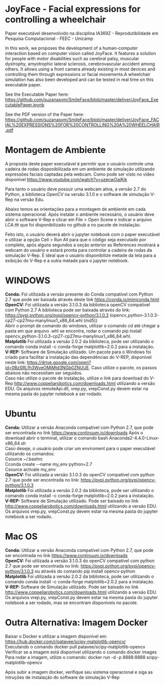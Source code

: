 # JoyFace - Facial expressions for controlling a wheelchair
Paper executável desenvolvido na disciplina IA369Z - Reprodutibilidade em Pesquisa Computacional - FEEC - Unicamp

In this work, we proposes the development of a human-computer interaction based on computer vision called JoyFace. It features a solution for people with motor disabilities such as cerebral palsy, muscular dystrophy, amyotrophic lateral sclerosis, cerebrovascular accident among others. It allows using a front camera already existing in most devices and controlling them through expressions or facial movements.A wheelchair simulation has also been developed and can be tested in real time on this executable paper.

See the Executable Paper here: https://github.com/suzanasvm/SmileFace/blob/master/deliver/JoyFace_ExecutablePaper.ipynb

See the PDF version of the Paper here: https://github.com/suzanasvm/SmileFace/blob/master/deliver/JoyFace_FACIAL%20EXPRESSIONS%20FOR%20CONTROLLING%20A%20WHEELCHAIR.pdf



# Montagem de Ambiente
A proposta deste paper executável é permitir que o usuário controle uma cadeira de rodas disponibilizada em um ambiente de simulação utilizando expressões faciais captadas pela webcam. 
Como pode ser visto no vídeo disponível https://www.youtube.com/watch?v=uzecwOaiKik

Para tanto o usuário deve possuir uma webcam ativa, a versão 2.7 do Python, a biblioteca OpenCV na versão 3.1.0 e o software de simulação V-Rep na versão Edu.

Abaixo temos as orientações para a montagem de ambiente em cada sistema operacional. Após instalar o ambiente necessário, o usuário deve abrir o software V-Rep e clicar em File > Open Scene e indicar o arquivo LCA.ttt que foi disponibilizado no github e no pacote de instalação. 

Feito isto, o usuário deverá abrir o jupyter notebook com o paper executável e utilizar a opção Cell > Run All para que o código seja executado por completo, após alguns segundos a seção anterior as References mostrará a webcam do usuário e estará pronta para controlar a cadeira de rodas da simulação V-Rep.
É ideal que o usuário disponibilize metade da tela para a exibição do V-Rep e a outra metade para o jupyter notebook.

# WINDOWS

<b>Conda:</b>  Foi utilizada a versão presente do Conda compatível com Python 2.7 que pode ser baixada através deste link https://conda.io/miniconda.html 
<br><b>OpenCV:</b> Foi utilizada a versão 3.1.0.3 da biblioteca openCV compatível com Python 2.7 A biblioteca pode ser baixada através do link: https://pypi.python.org/pypi/opencv-python/3.1.0.3 (opencv_python-3.1.0.3-cp27-cp27mu-manylinux1_x86_64.whl (md5)) 
<br>Abrir o prompt de comando do windows, utilizar o comando cd até chegar a pasta em que arquivo .whl se encontra, rodar o comando pip install opencv_python-3.1.0.3-cp27-cp27mu-manylinux1_x86_64.whl. 
<br><b>Matplotlib</b> Foi utilizada a versão 2.0.2 da biblioteca, pode ser utilizando o comando conda install -c conda-forge matplotlib=2.0.2 para a instalação.
<br><b>V-REP:</b> Software de Simulação utilizado. Um pacote para o Windows foi criado para facilitar a instalação das dependências do V-REP, disponível neste link: https://drive.google.com/open?id=0BzSRLfh3WveOMjMtd3NGb0ZNUUE. Caso utilize o pacote, os passos abaixos não necessitam ser seguidos.
<br>Caso não utilize o pacote de instalação, utilize o link para download do V-Rep http://www.coppeliarobotics.com/downloads.html utilizando a versão EDU. Os arquivos remoteApi.dll, vrep.py, vrepConst.py devem estar na mesma pasta do jupyter notebook a ser rodado.

# Ubuntu
<b>Conda:</b> Utilizar a versão Anaconda compatível com Python 2.7, que pode ser encontrada no link https://www.continuum.io/downloads 
Após o download abrir o terminal, utilizar o comando bash Anaconda2-4.4.0-Linux-x86_64.sh 
<br>Caso deseje, o usuário pode criar um enviroment para o paper executável utilizando os comandos: 
<br>Csource ~/.bashrc 
<br>Cconda create --name my_env python=2.7 
<br>Csource activate my_env 
<br><b>OpenCV:</b> Foi utilizada a versão 3.1.0.3 do openCV compatível com python 2.7 que pode ser encontrada no link: https://pypi.python.org/pypi/opencv-python/3.1.0.3 
<br><b>Matplotlib</b> Foi utilizada a versão 2.0.2 da biblioteca, pode ser utilizando o comando conda install -c conda-forge matplotlib=2.0.2 para a instalação.
<br><b>V-REP:</b> Software de Simulação utilizado. Pode ser baixado no link http://www.coppeliarobotics.com/downloads.html utilizando a versão EDU. Os arquivos vrep.py, vrepConst.py devem estar na mesma pasta do jupyter notebook a ser rodado.

# Mac OS
<b>Conda:</b>  Utilizar a versão Anaconda compatível com Python 2.7, que pode ser encontrada no link https://www.continuum.io/downloads 
<br><b>OpenCV:</b> Foi utilizada a versão 3.1.0.3 do openCV compatível com python 2.7 que pode ser encontrada no link: https://pypi.python.org/pypi/opencv-python/3.1.0.3 ou através do comando pip install opencv-python 
<br><b>Matplotlib</b> Foi utilizada a versão 2.0.2 da biblioteca, pode ser utilizando o comando conda install -c conda-forge matplotlib=2.0.2 para a instalação.
<br><b>V-REP:</b> Software de Simulação utilizado. Pode ser baixado no link http://www.coppeliarobotics.com/downloads.html utilizando a versão EDU. Os arquivos vrep.py, vrepConst.py devem estar na mesma pasta do jupyter notebook a ser rodado, mas se encontram disponíveis no pacote.

# Outra Alternativa: Imagem Docker

Baixar o Docker e utilizar a imagem disponível em: https://hub.docker.com/r/patavee/scipy-matplotlib-opencv/
<br>Executando o comando docker pull patavee/scipy-matplotlib-opencv
<br>Verificar se a imagem está disponível utilizando o comando docker images
<br>Para rodar a imagem, utilize o comando:	docker run -d -p 8888:8888 scipy-matplotlib-opencv

Após subir a imagem docker, verifique seu sistema operacional e siga as intruções de instalação do software de simulação V-Rep


